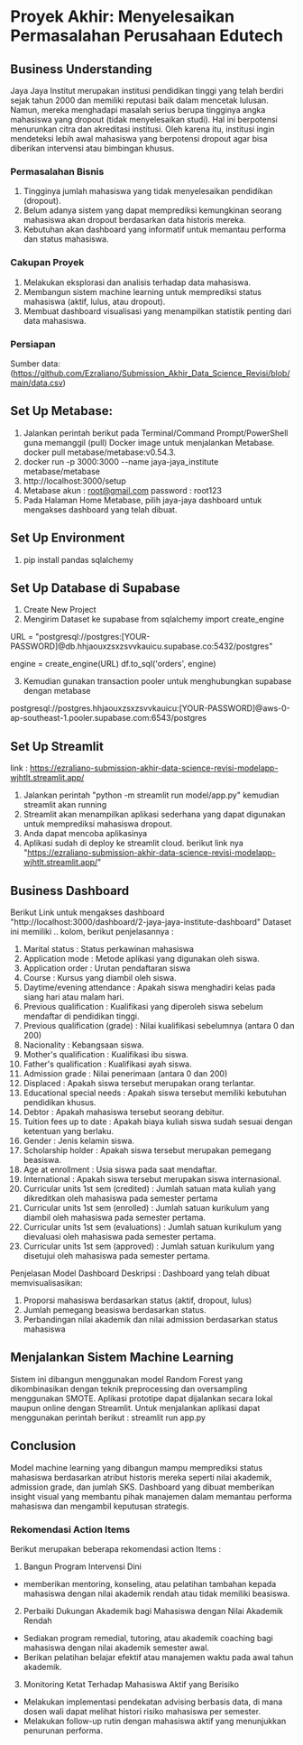 # Proyek Akhir: Menyelesaikan Permasalahan Perusahaan Edutech

## Business Understanding
Jaya Jaya Institut merupakan institusi pendidikan tinggi yang telah berdiri sejak tahun 2000 dan memiliki reputasi baik dalam mencetak lulusan. Namun, mereka menghadapi masalah serius berupa tingginya angka mahasiswa yang dropout (tidak menyelesaikan studi). Hal ini berpotensi menurunkan citra dan akreditasi institusi. Oleh karena itu, institusi ingin mendeteksi lebih awal mahasiswa yang berpotensi dropout agar bisa diberikan intervensi atau bimbingan khusus.

### Permasalahan Bisnis
1. Tingginya jumlah mahasiswa yang tidak menyelesaikan pendidikan (dropout).
2. Belum adanya sistem yang dapat memprediksi kemungkinan seorang mahasiswa akan dropout berdasarkan data historis mereka.
3. Kebutuhan akan dashboard yang informatif untuk memantau performa dan status mahasiswa.

### Cakupan Proyek
1. Melakukan eksplorasi dan analisis terhadap data mahasiswa.
2. Membangun sistem machine learning untuk memprediksi status mahasiswa (aktif, lulus, atau dropout).
3. Membuat dashboard visualisasi yang menampilkan statistik penting dari data mahasiswa.

### Persiapan

Sumber data: (https://github.com/Ezraliano/Submission_Akhir_Data_Science_Revisi/blob/main/data.csv)

## Set Up Metabase:
1. Jalankan perintah berikut pada Terminal/Command Prompt/PowerShell guna memanggil (pull) Docker image untuk menjalankan Metabase.
docker pull metabase/metabase:v0.54.3.
2. docker run -p 3000:3000 --name jaya-jaya_institute metabase/metabase
3. http://localhost:3000/setup
4. Metabase akun : root@gmail.com
    password : root123
5. Pada Halaman Home Metabase, pilih jaya-jaya dashboard untuk mengakses dashboard yang telah dibuat.

## Set Up Environment
1. pip install pandas sqlalchemy

## Set Up Database di Supabase
1. Create New Project
2. Mengirim Dataset ke supabase 
from sqlalchemy import create_engine
 
URL = "postgresql://postgres:[YOUR-PASSWORD]@db.hhjaouxzsxzsvvkauicu.supabase.co:5432/postgres"
 
engine = create_engine(URL)
df.to_sql('orders', engine)

3. Kemudian gunakan transaction pooler untuk menghubungkan supabase dengan metabase

postgresql://postgres.hhjaouxzsxzsvvkauicu:[YOUR-PASSWORD]@aws-0-ap-southeast-1.pooler.supabase.com:6543/postgres

## Set Up Streamlit
link : https://ezraliano-submission-akhir-data-science-revisi-modelapp-wjhtlt.streamlit.app/
1. Jalankan perintah "python -m streamlit run model/app.py" kemudian streamlit akan running
2. Streamlit akan menampilkan aplikasi sederhana yang dapat digunakan untuk memprediksi mahasiswa dropout.
3. Anda dapat mencoba aplikasinya
4. Aplikasi sudah di deploy ke streamlit cloud. berikut link nya "https://ezraliano-submission-akhir-data-science-revisi-modelapp-wjhtlt.streamlit.app/"

## Business Dashboard
Berikut Link untuk mengakses dashboard "http://localhost:3000/dashboard/2-jaya-jaya-institute-dashboard"
Dataset ini memiliki .. kolom, berikut penjelasannya :
1. Marital status : Status perkawinan mahasiswa
2. Application mode : Metode aplikasi yang digunakan oleh siswa.
3. Application order : Urutan pendaftaran siswa
4. Course : Kursus yang diambil oleh siswa.
5. Daytime/evening attendance : Apakah siswa menghadiri kelas pada siang hari atau malam hari.
6. Previous qualification : Kualifikasi yang diperoleh siswa sebelum mendaftar di pendidikan tinggi.
7. Previous qualification (grade) : Nilai kualifikasi sebelumnya (antara 0 dan 200)
8. Nacionality : Kebangsaan siswa.
9. Mother's qualification : Kualifikasi ibu siswa.
10. Father's qualification : Kualifikasi ayah siswa.
11. Admission grade : Nilai penerimaan (antara 0 dan 200)
12. Displaced : Apakah siswa tersebut merupakan orang terlantar.
13. Educational special needs : Apakah siswa tersebut memiliki kebutuhan pendidikan khusus.
14. Debtor : Apakah mahasiswa tersebut seorang debitur.
15. Tuition fees up to date : Apakah biaya kuliah siswa sudah sesuai dengan ketentuan yang berlaku.
16. Gender : Jenis kelamin siswa.
17. Scholarship holder : Apakah siswa tersebut merupakan pemegang beasiswa.
18. Age at enrollment : Usia siswa pada saat mendaftar.
19. International : Apakah siswa tersebut merupakan siswa internasional.
20. Curricular units 1st sem (credited) : Jumlah satuan mata kuliah yang dikreditkan oleh mahasiswa pada semester pertama
21. Curricular units 1st sem (enrolled) : Jumlah satuan kurikulum yang diambil oleh mahasiswa pada semester pertama.
22. Curricular units 1st sem (evaluations) : Jumlah satuan kurikulum yang dievaluasi oleh mahasiswa pada semester pertama.
23. Curricular units 1st sem (approved) : Jumlah satuan kurikulum yang disetujui oleh mahasiswa pada semester pertama.

Penjelasan Model Dashboard 
Deskripsi :
Dashboard yang telah dibuat memvisualisasikan:
1. Proporsi mahasiswa berdasarkan status (aktif, dropout, lulus)
2. Jumlah pemegang beasiswa berdasarkan status.
3. Perbandingan nilai akademik dan nilai admission berdasarkan status mahasiswa



## Menjalankan Sistem Machine Learning
Sistem ini dibangun menggunakan model Random Forest yang dikombinasikan dengan teknik preprocessing dan oversampling menggunakan SMOTE. Aplikasi prototipe dapat dijalankan secara lokal maupun online dengan Streamlit.
Untuk menjalankan aplikasi dapat menggunakan perintah berikut :
streamlit run app.py


## Conclusion
Model machine learning yang dibangun mampu memprediksi status mahasiswa berdasarkan atribut historis mereka seperti nilai akademik, admission grade, dan jumlah SKS. Dashboard yang dibuat memberikan insight visual yang membantu pihak manajemen dalam memantau performa mahasiswa dan mengambil keputusan strategis.

### Rekomendasi Action Items
Berikut merupakan beberapa rekomendasi action Items :
1. Bangun Program Intervensi Dini
- memberikan mentoring, konseling, atau pelatihan tambahan kepada mahasiswa dengan nilai akademik rendah atau tidak memiliki beasiswa.
2. Perbaiki Dukungan Akademik bagi Mahasiswa dengan Nilai Akademik Rendah
- Sediakan program remedial, tutoring, atau akademik coaching bagi mahasiswa dengan nilai akademik semester awal.
- Berikan pelatihan belajar efektif atau manajemen waktu pada awal tahun akademik.
3. Monitoring Ketat Terhadap Mahasiswa Aktif yang Berisiko
- Melakukan implementasi pendekatan advising berbasis data, di mana dosen wali dapat melihat histori risiko mahasiswa per semester.
- Melakukan follow-up rutin dengan mahasiswa aktif yang menunjukkan penurunan performa.
